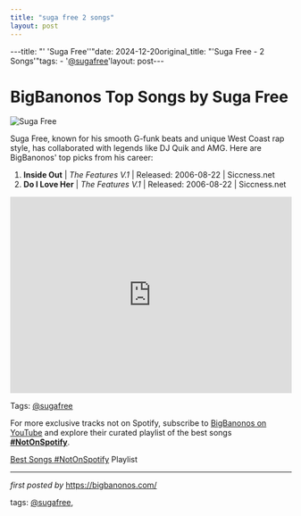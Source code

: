 ```yaml
---
title: "suga free 2 songs"
layout: post
---
```

---title: "' 'Suga Free''"date: 2024-12-20original_title: "'Suga Free - 2 Songs'"tags:  - '[@sugafree](/tags/sugafree/)'layout: post---<h1>BigBanonos Top Songs by Suga Free</h1><img src="https://images.genius.com/c8eb9e0fa8e12ec6390a408b64a37dc3.305x305x1.jpg" alt="Suga Free"> <p>Suga Free, known for his smooth G-funk beats and unique West Coast rap style, has collaborated with legends like DJ Quik and AMG. Here are BigBanonos' top picks from his career:</p> <ol> <li><strong>Inside Out</strong> | <em>The Features V.1</em> | Released: 2006-08-22 | Siccness.net</li> <li><strong>Do I Love Her</strong> | <em>The Features V.1</em> | Released: 2006-08-22 | Siccness.net</li></ol> <div> <iframe src="https://open.spotify.com/embed/playlist/4zV9x3MOyFse8UYAgLtrmK?utm_source=generator" width="100%" height="352" frameborder="0" allow="autoplay; clipboard-write; encrypted-media; fullscreen; picture-in-picture" loading="lazy"></iframe></div><p>Tags: [@sugafree](/tags/sugafree/)</p><!--Subscribe and Playlist Links--><div>    <p>For more exclusive tracks not on Spotify, subscribe to <a href="https://www.youtube.com/[@BigBanonos](/tags/BigBanonos/)" target="_blank">BigBanonos on YouTube</a> and explore their curated playlist of the best songs <strong>[#NotOnSpotify](/tags/NotOnSpotify/)</strong>.</p>    <p><a href="https://www.youtube.com/playlist?list=PLtuNtuTatqI0kFahUCbtbfenC_ET5O_tr" target="_blank">Best Songs [#NotOnSpotify](/tags/NotOnSpotify/) Playlist<br /></a></p></div><hr /><p><em>first posted by</em> <a href="https://bigbanonos.com/" rel="noopener" target="_new">https://bigbanonos.com/</a></p><p>tags: [@sugafree](/tags/sugafree/),</p>